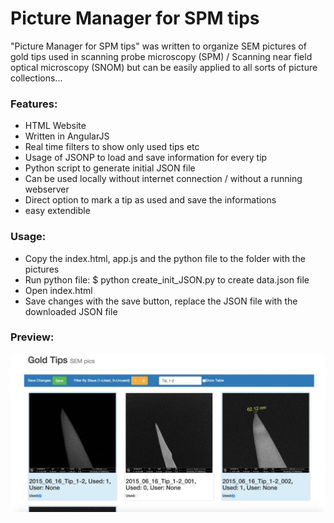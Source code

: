 # Picture Manager for SPM tips

"Picture Manager for SPM tips" was written to organize SEM pictures of gold tips used in scanning probe microscopy (SPM) / Scanning near field optical microscopy (SNOM) but can be easily applied to all sorts of picture collections...

### Features:

* HTML Website
* Written in AngularJS
* Real time filters to show only used tips etc
* Usage of JSONP to load and save information for every tip
* Python script to generate initial JSON file
* Can be used locally without internet connection / without a running webserver
* Direct option to mark a tip as used and save the informations
* easy extendible
    
### Usage:
    
- Copy the index.html, app.js and the python file to the folder with the pictures
- Run python file: $ python create_init_JSON.py to create data.json file
- Open index.html 
- Save changes with the save button, replace the JSON file with the downloaded JSON file

### Preview:
![Preview](https://raw.githubusercontent.com/jensb89/Picture-Manager-for-SPM-tips/images/preview.jpg)
